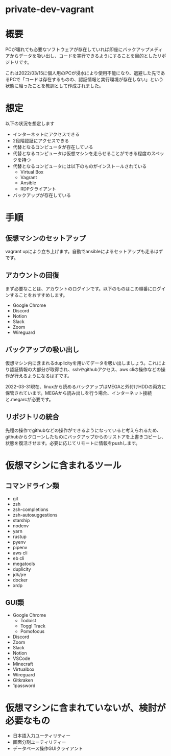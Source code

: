 # private-dev-vagrant

# 概要

PCが壊れても必要なソフトウェアが存在していれば即座にバックアップメディアからデータを吸い出し、コードを実行できるようにすることを目的としたリポジトリです。

これは2022/03/15に個人用のPCが浸水により使用不能になり、退避した先であるPCで「コードは存在するものの、認証情報と実行環境が存在しない」という状態に陥ったことを教訓として作成されました。

# 想定

以下の状況を想定します

- インターネットにアクセスできる
- 2段階認証にアクセスできる
- 代替となるコンピュータが存在している
- 代替となるコンピュータは仮想マシンを走らせることができる程度のスペックを持つ
- 代替となるコンピュータには以下のものがインストールされている
  - Virtual Box
  - Vagrant
  - Ansible
  - RDPクライアント
- バックアップが存在している

# 手順

## 仮想マシンのセットアップ

vagrant upにより立ち上げます。自動でansibleによるセットアップも走るはずです。

## アカウントの回復

まず必要なことは、アカウントのログインです。以下のものはこの順番にログインすることをおすすめします。

- Google Chrome
- Discord
- Notion
- Slack
- Zoom
- Wireguard

## バックアップの吸い出し

仮想マシン内に含まれるduplicityを用いてデータを吸い出しましょう。これにより認証情報の大部分が取得され、sshやgithubアクセス、aws cliの操作などの操作が行えるようになるはずです。

2022-03-31現在、linuxから読めるバックアップはMEGAと外付けHDDの両方に保管されています。MEGAから読み出しを行う場合、インターネット接続と.megarcが必要です。

## リポジトリの統合

先程の操作でgithubなどの操作ができるようになっていると考えられるため、githubからクローンしたものにバックアップからのリストアを上書きコピーし、状態を復活させます。必要に応じてリモートに情報をpushします。

# 仮想マシンに含まれるツール

## コマンドライン類

- git
- zsh
- zsh-completions
- zsh-autosuggestions
- starship
- nodenv
- yarn
- rustup
- pyenv
- pipenv
- aws cli
- eb cli
- megatools
- duplicity
- jdk/jre
- docker
- xrdp

## GUI類

- Google Chrome
  - Todoist
  - Toggl Track
  - Pomofocus
- Discord
- Zoom
- Slack
- Notion
- VSCode
- Minecraft
- Virtualbox
- Wireguard
- Gitkraken
- 1password

# 仮想マシンに含まれていないが、検討が必要なもの

- 日本語入力ユーティリティー
- 画面分割ユーティリティー
- データベース操作GUIクライアント